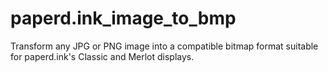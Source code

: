 # paperd.ink_image_to_bmp
Transform any JPG or PNG image into a compatible bitmap format suitable for paperd.ink's Classic and Merlot displays.
